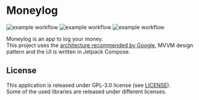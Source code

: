 # Moneylog
![example workflow](https://github.com/leomarques/moneylog/actions/workflows/code-analysis.yml/badge.svg)
![example workflow](https://github.com/leomarques/moneylog/actions/workflows/unit-test.yml/badge.svg)
![example workflow](https://github.com/leomarques/moneylog/actions/workflows/ui-test.yml/badge.svg)<p>
Moneylog is an app to log your money.<br>
This project uses the [architecture recommended by Google](https://developer.android.com/topic/architecture#recommended-app-arch), MVVM design pattern and the UI is written in Jetpack Compose.<p>

## License

This application is released under GPL-3.0 license (see [LICENSE](LICENSE)).<br>
Some of the used libraries are released under different licenses.
